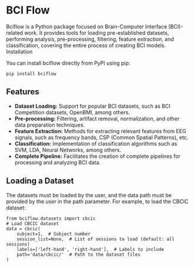 # BCI Flow
Bciflow is a Python package focused on Brain-Computer Interface (BCI)-related work. It provides tools for loading pre-established datasets, performing analysis, pre-processing, filtering, feature extraction, and classification, covering the entire process of creating BCI models. Installation 

You can install bciflow directly from PyPI using pip: 

	pip install bciflow 

## Features 
- **Dataset Loading:** Support for popular BCI datasets, such as BCI Competition datasets, OpenBMI, among others. 
- **Pre-processing:** Filtering, artifact removal, normalization, and other data preparation techniques. 
- **Feature Extraction:** Methods for extracting relevant features from EEG signals, such as frequency bands, CSP (Common Spatial Patterns), etc. 
- **Classification:** Implementation of classification algorithms such as SVM, LDA, Neural Networks, among others. 
- **Complete Pipeline:** Facilitates the creation of complete pipelines for processing and analyzing BCI data.

## Loading a Dataset

The datasets must be loaded by the user, and the data path must be provided by the user in the path parameter. For example, to load the CBCIC dataset:

    from bciflow.datasets import cbcic
    # Load CBCIC dataset
    data = cbcic(
        subject=1,  # Subject number
        session_list=None,  # List of sessions to load (default: all sessions)
        labels=['left-hand', 'right-hand'],  # Labels to include
        path='data/cbcic/'  # Path to the dataset files
    )